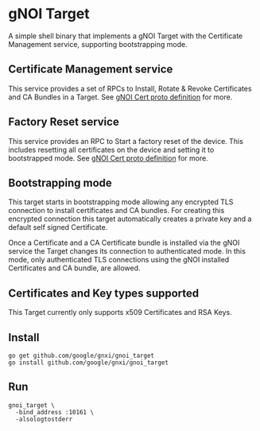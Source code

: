 # gNOI Target

A simple shell binary that implements a gNOI Target with the Certificate
Management service, supporting bootstrapping mode.

## Certificate Management service

This service provides a set of RPCs to Install, Rotate & Revoke Certificates and
CA Bundles in a Target. See [gNOI Cert proto definition](https://github.com/openconfig/gnoi/blob/master/cert/cert.proto) for more.

## Factory Reset service

This service provides an RPC to Start a factory reset of the device. This includes
resetting all certificates on the device and setting it to bootstrapped mode.
See [gNOI Cert proto definition](https://github.com/openconfig/gnoi/blob/master/factory_reset/reset.proto) for more.

## Bootstrapping mode

This target starts in bootstrapping mode allowing any encrypted TLS connection
to install certificates and CA bundles. For creating this encrypted connection
this target automatically creates a private key and a default self signed
Certificate.

Once a Certificate and a CA Certificate bundle is installed via the gNOI service
the Target changes its connection to authenticated mode. In this mode, only
authenticated TLS connections using the gNOI installed Certificates and CA
bundle, are allowed.



## Certificates and Key types supported

This Target currently only supports x509 Certificates and RSA Keys.

## Install

```
go get github.com/google/gnxi/gnoi_target
go install github.com/google/gnxi/gnoi_target
```

## Run

```
gnoi_target \
  -bind_address :10161 \
  -alsologtostderr
```
